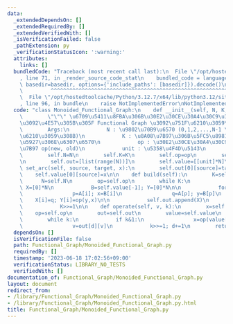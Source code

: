 ```yaml
---
data:
  _extendedDependsOn: []
  _extendedRequiredBy: []
  _extendedVerifiedWith: []
  _isVerificationFailed: false
  _pathExtension: py
  _verificationStatusIcon: ':warning:'
  attributes:
    links: []
  bundledCode: "Traceback (most recent call last):\n  File \"/opt/hostedtoolcache/Python/3.12.7/x64/lib/python3.12/site-packages/onlinejudge_verify/documentation/build.py\"\
    , line 71, in _render_source_code_stat\n    bundled_code = language.bundle(stat.path,\
    \ basedir=basedir, options={'include_paths': [basedir]}).decode()\n          \
    \         ^^^^^^^^^^^^^^^^^^^^^^^^^^^^^^^^^^^^^^^^^^^^^^^^^^^^^^^^^^^^^^^^^^^^^^^^^^^^^^^^^\n\
    \  File \"/opt/hostedtoolcache/Python/3.12.7/x64/lib/python3.12/site-packages/onlinejudge_verify/languages/python.py\"\
    , line 96, in bundle\n    raise NotImplementedError\nNotImplementedError\n"
  code: "class Monoided_Functional_Graph:\n    def __init__(self, N, K, op, unit):\n\
    \        \"\"\" \u6709\u5411\u8FBA\u306B\u30E2\u30CE\u30A4\u30C9\u306E\u91CD\u307F\
    \u3092\u4E57\u305B\u305F Functional Graph \u3092\u751F\u6210\u3059\u308B.\n\n\
    \        Args:\n            N : \u9802\u70B9\u6570 (0,1,2,...,N-1 \u3092\u751F\
    \u6210\u3059\u308B)\n            K : \u8A08\u7B97\u306B\u5FC5\u8981\u306A\u6700\
    \u5927\u306E\u6307\u6570\n            op : \u30E2\u30CE\u30A4\u30C9\u306E\u6F14\
    \u7B97 op(new, old)\n            unit : \u5358\u4F4D\u5143\n        \"\"\"\n\n\
    \        self.N=N\n        self.K=K\n        self.op=op\n        self.unit=unit\n\
    \n        self.out=[list(range(N))]\n        self.value=[[unit]*N]\n\n    def\
    \ set_arc(self, source, target, x):\n        self.out[0][source]=target\n    \
    \    self.value[0][source]=x\n\n    def build(self):\n        K=self.K>>1\n  \
    \      N=self.N\n        op=self.op\n        while K:\n            A=self.out[-1];\
    \ X=[0]*N\n            B=self.value[-1]; Y=[0]*N\n\n            for i in range(N):\n\
    \                p=A[i]; x=B[i]\n                q=A[p]; y=B[p]\n            \
    \    X[i]=q; Y[i]=op(y,x)\n\n            self.out.append(X)\n            self.value.append(Y)\n\
    \            K>>=1\n\n    def operate(self, v, k):\n        x=self.unit\n    \
    \    op=self.op\n        out=self.out\n        value=self.value\n        d=0\n\
    \        while k:\n            if k&1:\n                x=op(value[d][v], x)\n\
    \                v=out[d][v]\n            k>>=1; d+=1\n        return x\n\n"
  dependsOn: []
  isVerificationFile: false
  path: Functional_Graph/Monoided_Functional_Graph.py
  requiredBy: []
  timestamp: '2023-06-18 17:02:56+09:00'
  verificationStatus: LIBRARY_NO_TESTS
  verifiedWith: []
documentation_of: Functional_Graph/Monoided_Functional_Graph.py
layout: document
redirect_from:
- /library/Functional_Graph/Monoided_Functional_Graph.py
- /library/Functional_Graph/Monoided_Functional_Graph.py.html
title: Functional_Graph/Monoided_Functional_Graph.py
---
```

